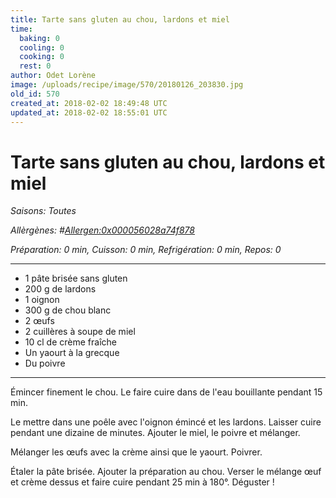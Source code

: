 ```yaml
---
title: Tarte sans gluten au chou, lardons et miel
time:
  baking: 0
  cooling: 0
  cooking: 0
  rest: 0
author: Odet Lorène
image: /uploads/recipe/image/570/20180126_203830.jpg
old_id: 570
created_at: 2018-02-02 18:49:48 UTC
updated_at: 2018-02-02 18:55:01 UTC
---
```


# Tarte sans gluten au chou, lardons et miel

_Saisons: Toutes_

_Allèrgènes: #<Allergen:0x000056028a74f878>_

_Préparation: 0 min, Cuisson: 0 min, Refrigération: 0 min, Repos: 0_

---

- 1 pâte brisée sans gluten
- 200 g de lardons
- 1 oignon
- 300 g de chou blanc
- 2 œufs
- 2 cuillères à soupe de miel
- 10 cl de crème fraîche
- Un yaourt à la grecque
- Du poivre

---

Émincer finement le chou. Le faire cuire dans de l'eau bouillante pendant 15 min.

Le mettre dans une poêle avec l'oignon émincé et les lardons. Laisser cuire pendant une dizaine de minutes. Ajouter le miel, le poivre et mélanger.

Mélanger les œufs avec la crème ainsi que le yaourt. Poivrer.

Étaler la pâte brisée. Ajouter la préparation au chou. Verser le mélange œuf et crème dessus et faire cuire pendant 25 min à 180°. Déguster !
